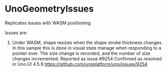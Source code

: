 # UnoGeometryIssues
Replicates issues with WASM positioning

Issues are:
1) Under WASM, shape resizes when the shape stroke thickness changes.
In this sample this is done in visual state manage when responding to a pointer over.
The size change is recorded, and the number of size changes incremented.
Reported as issue #9254
Confirmed as resolved in Uno.UI 4.5.9
https://github.com/unoplatform/uno/issues/9254
